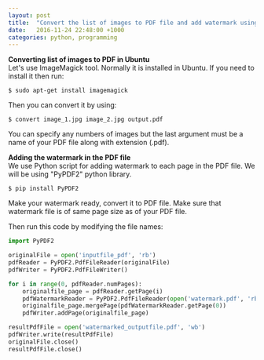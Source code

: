 ```yaml
---
layout: post
title:  "Convert the list of images to PDF file and add watermark using python"
date:   2016-11-24 22:48:00 +1000
categories: python, programming
---
```

<strong>Converting list of images to PDF in Ubuntu</strong><br />
Let's use ImageMagick tool. Normally it is installed in Ubuntu. If you need to install it then run:

```
$ sudo apt-get install imagemagick
```

Then you can convert it by using:
```
$ convert image_1.jpg image_2.jpg output.pdf
```

You can specify any numbers of images but the last argument must be a name of your PDF file along with extension (.pdf).

<strong>Adding the watermark in the PDF file</strong><br/>
We use Python script for adding watermark to each page in the PDF file. We will be using "PyPDF2" python library.

```
$ pip install PyPDF2
```

Make your watermark ready, convert it to PDF file. Make sure that watermark file is of same page size as of your PDF file.

Then run this code by modifying the file names:

```python
import PyPDF2

originalFile = open('inputfile_pdf', 'rb')
pdfReader = PyPDF2.PdfFileReader(originalFile)
pdfWriter = PyPDF2.PdfFileWriter()

for i in range(0, pdfReader.numPages):
    originalfile_page = pdfReader.getPage(i)
    pdfWatermarkReader = PyPDF2.PdfFileReader(open('watermark.pdf', 'rb'))
    originalfile_page.mergePage(pdfWatermarkReader.getPage(0))
    pdfWriter.addPage(originalfile_page)

resultPdfFile = open('watermarked_outputfile.pdf', 'wb')
pdfWriter.write(resultPdfFile)
originalFile.close()
resultPdfFile.close()
```

